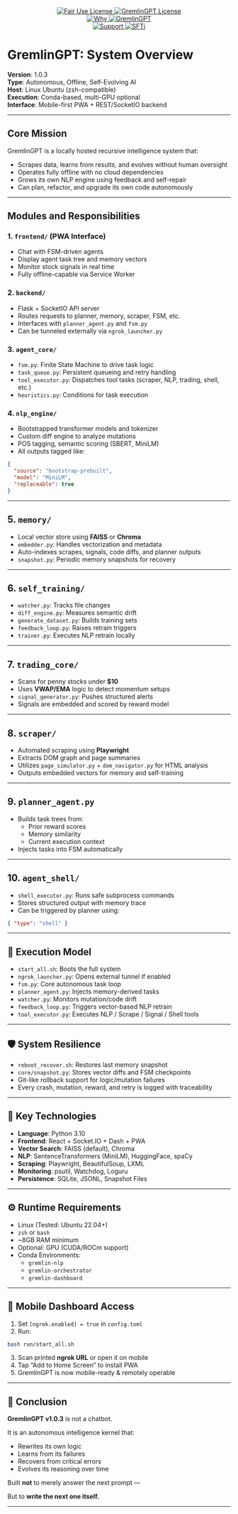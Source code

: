<link rel="stylesheet" type="text/css" href="docs/custom.css">
<div align="center">
  <a
href="https://github.com/statikfintechllc/AscendAI/blob/master/About Us/LICENSE">
    <img src="https://img.shields.io/badge/FAIR%20USE-black?style=for-the-badge&logo=dragon&logoColor=gold" alt="Fair Use License"/>
  </a>
  <a href="https://github.com/statikfintechllc/AscendAI/blob/master/About Us/LICENSE">
    <img src="https://img.shields.io/badge/GREMLINGPT%20v1.0.3-darkred?style=for-the-badge&logo=dragon&logoColor=gold" alt="GremlinGPT License"/>
  </a>
</div>

<div align="center">
  <a
href="https://github.com/statikfintechllc/AscendAI/blob/master/About Us/WHY_GREMLINGPT.md">
    <img src="https://img.shields.io/badge/Why-black?style=for-the-badge&logo=dragon&logoColor=gold" alt="Why"/>
  </a>
  <a href="https://github.com/statikfintechllc/AscendAI/blob/master/About Us/WHY_GREMLINGPT.md">
    <img src="https://img.shields.io/badge/GremlinGPT-darkred?style=for-the-badge&logo=dragon&logoColor=gold" alt="GremlinGPT"/>
  </a>
</div>

  <div align="center">
  <a href="https://ko-fi.com/statikfintech_llc">
    <img src="https://img.shields.io/badge/Support-black?style=for-the-badge&logo=dragon&logoColor=gold" alt="Support"/>
  </a>
  <a href="https://patreon.com/StatikFinTech_LLC?utm_medium=unknown&utm_source=join_link&utm_campaign=creatorshare_creator&utm_content=copyLink">
    <img src="https://img.shields.io/badge/SFTi-darkred?style=for-the-badge&logo=dragon&logoColor=gold" alt="SFTi"/>
  </a>
</div>

# GremlinGPT: System Overview

**Version**: 1.0.3  
**Type**: Autonomous, Offline, Self-Evolving AI  
**Host**: Linux Ubuntu (zsh-compatible)  
**Execution**: Conda-based, multi-GPU optional  
**Interface**: Mobile-first PWA + REST/SocketIO backend

---

## Core Mission

GremlinGPT is a locally hosted recursive intelligence system that:

- Scrapes data, learns from results, and evolves without human oversight  
- Operates fully offline with no cloud dependencies  
- Grows its own NLP engine using feedback and self-repair  
- Can plan, refactor, and upgrade its own code autonomously  

---

## Modules and Responsibilities

### 1. `frontend/` (PWA Interface)
- Chat with FSM-driven agents  
- Display agent task tree and memory vectors  
- Monitor stock signals in real time  
- Fully offline-capable via Service Worker  

### 2. `backend/`
- Flask + SocketIO API server  
- Routes requests to planner, memory, scraper, FSM, etc.  
- Interfaces with `planner_agent.py` and `fsm.py`  
- Can be tunneled externally via `ngrok_launcher.py`  

### 3. `agent_core/`
- `fsm.py`: Finite State Machine to drive task logic  
- `task_queue.py`: Persistent queueing and retry handling  
- `tool_executor.py`: Dispatches tool tasks (scraper, NLP, trading, shell, etc.)  
- `heuristics.py`: Conditions for task execution  

### 4. `nlp_engine/`
- Bootstrapped transformer models and tokenizer  
- Custom diff engine to analyze mutations  
- POS tagging, semantic scoring (SBERT, MiniLM)  
- All outputs tagged like:
```json
{
  "source": "bootstrap-prebuilt",
  "model": "MiniLM",
  "replaceable": true
}
```

---

## 5. `memory/`

- Local vector store using **FAISS** or **Chroma**
- `embedder.py`: Handles vectorization and metadata
- Auto-indexes scrapes, signals, code diffs, and planner outputs
- `snapshot.py`: Periodic memory snapshots for recovery

---

## 6. `self_training/`

- `watcher.py`: Tracks file changes
- `diff_engine.py`: Measures semantic drift
- `generate_dataset.py`: Builds training sets
- `feedback_loop.py`: Raises retrain triggers
- `trainer.py`: Executes NLP retrain locally

---

## 7. `trading_core/`

- Scans for penny stocks under **$10**
- Uses **VWAP/EMA** logic to detect momentum setups
- `signal_generator.py`: Pushes structured alerts
- Signals are embedded and scored by reward model

---

## 8. `scraper/`

- Automated scraping using **Playwright**
- Extracts DOM graph and page summaries
- Utilizes `page_simulator.py` + `dom_navigator.py` for HTML analysis
- Outputs embedded vectors for memory and self-training

---

## 9. `planner_agent.py`

- Builds task trees from:
  - Prior reward scores
  - Memory similarity
  - Current execution context
- Injects tasks into FSM automatically

---

## 10. `agent_shell/`

- `shell_executor.py`: Runs safe subprocess commands
- Stores structured output with memory trace
- Can be triggered by planner using:

```json
{ "type": "shell" }
```

---

## 🧠 Execution Model

- `start_all.sh`: Boots the full system
- `ngrok_launcher.py`: Opens external tunnel if enabled
- `fsm.py`: Core autonomous task loop
- `planner_agent.py`: Injects memory-derived tasks
- `watcher.py`: Monitors mutation/code drift
- `feedback_loop.py`: Triggers vector-based NLP retrain
- `tool_executor.py`: Executes NLP / Scrape / Signal / Shell tools

---

## 🛡️ System Resilience

- `reboot_recover.sh`: Restores last memory snapshot
- `core/snapshot.py`: Stores vector diffs and FSM checkpoints
- Git-like rollback support for logic/mutation failures
- Every crash, mutation, reward, and retry is logged with traceability

---

## 🔩 Key Technologies

- **Language**: Python 3.10  
- **Frontend**: React + Socket.IO + Dash + PWA  
- **Vector Search**: FAISS (default), Chroma  
- **NLP**: SentenceTransformers (MiniLM), HuggingFace, spaCy  
- **Scraping**: Playwright, BeautifulSoup, LXML  
- **Monitoring**: psutil, Watchdog, Loguru  
- **Persistence**: SQLite, JSONL, Snapshot Files  

---

## ⚙️ Runtime Requirements

- Linux (Tested: Ubuntu 22.04+)
- `zsh` or `bash`
- ~8GB RAM minimum
- Optional: GPU (CUDA/ROCm support)
- Conda Environments:
  - `gremlin-nlp`
  - `gremlin-orchestrator`
  - `gremlin-dashboard`

---

## 📱 Mobile Dashboard Access

1. Set `[ngrok.enabled] = true` in `config.toml`
2. Run:

```bash
bash run/start_all.sh
```

3. Scan printed **ngrok URL** or open it on mobile
4. Tap “Add to Home Screen” to install PWA
5. GremlinGPT is now mobile-ready & remotely operable

---

## 🧬 Conclusion

**GremlinGPT v1.0.3** is not a chatbot.

It is an autonomous intelligence kernel that:

- Rewrites its own logic  
- Learns from its failures  
- Recovers from critical errors  
- Evolves its reasoning over time  

Built **not** to merely answer the next prompt —

But to **write the next one itself.**

---
